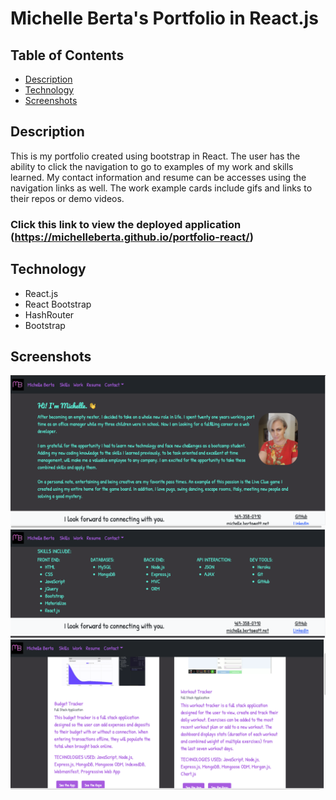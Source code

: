 # Michelle Berta's Portfolio in React.js

## Table of Contents
* [Description](#description)
* [Technology](#technology)
* [Screenshots](#screenshots)

## Description
This is my portfolio created using bootstrap in React.  The user has the ability to click the navigation to go to examples of my work and skills learned.  My contact information and resume can be accesses using the navigation links as well.  The work example cards include gifs and links to their repos or demo videos. 

### Click this link to view the deployed application (https://michelleberta.github.io/portfolio-react/) 

## Technology
* React.js
* React Bootstrap
* HashRouter
* Bootstrap

## Screenshots

![portfolio-react](src/assets/aboutMe.png)
![portfolio-react](src/assets/skills.png)
![portfolio-react](src/assets/workCards.png)
